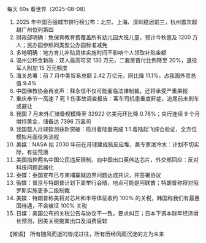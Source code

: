 每天 60s 看世界（2025-08-08）

1. 2025 年中国百强城市排行榜公布：北京、上海、深圳稳居前三，杭州首次超越广州位列第四
2. 财政部明确：免保育教育费覆盖所有幼儿园大班儿童，预计今秋惠及 1200 万人；民办园参照同类型公办园标准减免
3. 多地明确：地方育儿补贴具体实施时间不影响个人领取补贴金额
4. 温州公积金新政：双人最高可贷 130 万元，二套房首付比例降至 20%，退役军人附加 15 万元额度
5. 海关总署：前 7 月中美贸易总额 2.42 万亿元，同比降 11.1%，占我国外贸总值 9.4%
6. 中国佛教协会再发声：释永信不仅可能面临法律制裁，还将承受严重果报
7. 重庆奉节一高速 7 死 1 伤事故调查报告：客车司机患重度鼾症，追尾前未刹车或避让
8. 我国 7 月末外汇储备规模降至 32922 亿美元环比降 0.76%；央行连续 9 个月增持黄金，储备达 7396 万盎司
9. 我国载人月球探测获新突破：揽月着陆器完成 1:1 着陆起飞综合验证，全方位模拟月面任务流程
10. 美媒：NASA 拟 2030 年前在月球建成核反应堆，美专家泼冷水：计划不切实际，有些荒唐
11. 美国指控两名中国公民违反限制、向中国出口英伟达芯片，外交部回应：反对科技问题武器化
12. 泰媒：泰国宣布已与柬埔寨就边界问题达成共识，并签署协议
13. 俄媒：普京与特朗普计划下周举行会晤，地点可能是阿联酋；特朗普称将对俄罗斯实施更多二级制裁
14. 美媒：特朗普称美将对芯片和半导体征收约 100% 的关税，韩国称我们有最惠国待遇，不会被征 100% 关税
15. 日媒：美国公布的关税公告与协议不一致，要求纠正；日本下调本财年经济增长预测，因美关税拖累出口及消费疲软

【微语】 所有随风而逝的皆成过往，所有历经风雨沉淀的方为未来